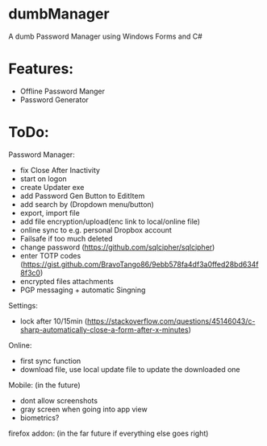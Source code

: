 # dumbManager
A dumb Password Manager using Windows Forms and C#


# Features:
- Offline Password Manger
- Password Generator

# ToDo:

Password Manager:
- fix Close After Inactivity
- start on logon
- create Updater exe
- add Password Gen Button to EditItem
- add search by (Dropdown menu/button)
- export, import file
- add file encryption/upload(enc link to local/online file)
- online sync to e.g. personal Dropbox account
- Failsafe if too much deleted
- change password (https://github.com/sqlcipher/sqlcipher)
- enter TOTP codes (https://gist.github.com/BravoTango86/9ebb578fa4df3a0ffed28bd634f8f3c0)
- encrypted files attachments
- PGP messaging + automatic Singning

Settings:
- lock after 10/15min (https://stackoverflow.com/questions/45146043/c-sharp-automatically-close-a-form-after-x-minutes)


Online: 
- first sync function
- download file, use local update file to update the downloaded one




Mobile: (in the future)
- dont allow screenshots
- gray screen when going into app view
- biometrics?


firefox addon: (in the far future if everything else goes right)

